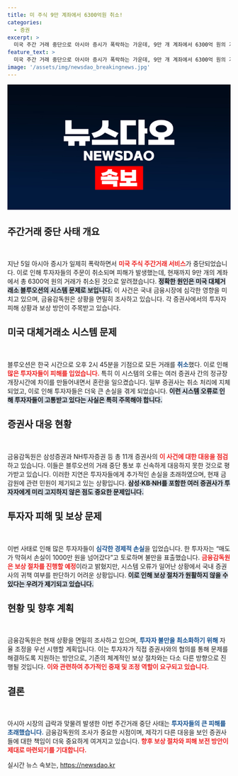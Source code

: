 ```yaml
---
title: 미 주식 9만 계좌에서 6300억원 취소!
categories:
  - 증권
excerpt: >
  미국 주간 거래 중단으로 아시아 증시가 폭락하는 가운데, 9만 개 계좌에서 6300억 원의 거래가 취소됐다. 삼성증권과 KB 등 주요 증권사의 대응 지연으로 피해가 확대되고, 보상 문제도 복잡할 전망이다. 투자자들의 불만이 커지는 가운데 과연 해결책은 있을까?
feature_text: >
  미국 주간 거래 중단으로 아시아 증시가 폭락하는 가운데, 9만 개 계좌에서 6300억 원의 거래가 취소됐다. 삼성증권과 KB 등 주요 증권사의 대응 지연으로 피해가 확대되고, 보상 문제도 복잡할 전망이다. 투자자들의 불만이 커지는 가운데 과연 해결책은 있을까?
image: '/assets/img/newsdao_breakingnews.jpg'
---
```


<p><img src="/assets/img/newsdao_breakingnews.jpg" alt="bookingtag 속보" /></p>

<h2 data-ke-size="size26">주간거래 중단 사태 개요</h2>

<p data-ke-size="size16">&nbsp;</p>

<p>지난 5일 아시아 증시가 일제히 폭락하면서 <b><span style="color: #ee2323;">미국 주식 주간거래 서비스</span></b>가 중단되었습니다. 이로 인해 투자자들의 주문이 취소되며 피해가 발생했는데, 현재까지 9만 개의 계좌에서 총 6300억 원의 거래가 취소된 것으로 알려졌습니다. <b><span style="background-color: #21538527;">정확한 원인은 미국 대체거래소 블루오션의 시스템 문제로 보입니다.</span></b> 이 사건은 국내 금융시장에 심각한 영향을 미치고 있으며, 금융감독원은 상황을 면밀히 조사하고 있습니다. 각 증권사에서의 투자자 피해 상황과 보상 방안이 주목받고 있습니다.</p>

<h2 data-ke-size="size26">미국 대체거래소 시스템 문제</h2>

<p data-ke-size="size16">&nbsp;</p>

<p>블루오션은 한국 시간으로 오후 2시 45분을 기점으로 모든 거래를 <b><span style="color: #1a5490;">취소</span></b>했다. 이로 인해 <b><span style="color: #ee2323;">많은 투자자들이 피해를 입었습니다.</span></b> 특히 이 시스템의 오류는 여러 증권사 간의 정규장 개장시간에 차이를 만들어내면서 혼란을 일으켰습니다. 일부 증권사는 취소 처리에 지체되었고, 이로 인해 투자자들은 더욱 큰 손실을 겪게 되었습니다. <b><span style="background-color: #21538527;">이런 시스템 오류로 인해 투자자들이 고통받고 있다는 사실은 특히 주목해야 합니다.</span></b></p>

<h2 data-ke-size="size26">증권사 대응 현황</h2>

<p data-ke-size="size16">&nbsp;</p>

<p>금융감독원은 삼성증권과 NH투자증권 등 총 11개 증권사의 <b><span style="color: #ee2323;">이 사건에 대한 대응을 점검</span></b>하고 있습니다. 이들은 블루오션의 거래 중단 통보 후 신속하게 대응하지 못한 것으로 평가받고 있습니다. 이러한 지연은 투자자들에게 추가적인 손실을 초래하였으며, 현재 금감원에 관련 민원이 제기되고 있는 상황입니다. <b><span style="background-color: #21538527;">삼성·KB·NH를 포함한 여러 증권사가 투자자에게 미리 고지하지 않은 점도 중요한 문제입니다.</span></b></p>

<h2 data-ke-size="size26">투자자 피해 및 보상 문제</h2>

<p data-ke-size="size16">&nbsp;</p>

<p>이번 사태로 인해 많은 투자자들이 <b><span style="color: #1a5490;">심각한 경제적 손실</span></b>을 입었습니다. 한 투자자는 “매도가 막혀서 손실이 1000만 원을 넘어갔다”고 토로하며 불만을 표출했습니다. <b><span style="color: #ee2323;">금융감독원은 보상 절차를 진행할 예정</span></b>이라고 밝혔지만, 시스템 오류가 일어난 상황에서 국내 증권사의 귀책 여부를 판단하기 어려운 상황입니다. <b><span style="background-color: #21538527;">이로 인해 보상 절차가 원활하지 않을 수 있다는 우려가 제기되고 있습니다.</span></b></p>

<h2 data-ke-size="size26">현황 및 향후 계획</h2>

<p data-ke-size="size16">&nbsp;</p>

<p>금융감독원은 현재 상황을 면밀히 조사하고 있으며, <b><span style="color: #1a5490;">투자자 불만을 최소화하기 위해</span></b> 자율 조정을 우선 시행할 계획입니다. 이는 투자자가 직접 증권사와의 협의를 통해 문제를 해결하도록 지원하는 방안으로, 기존의 체계적인 보상 절차와는 다소 다른 방향으로 진행될 것입니다. <b><span style="color: #ee2323;">이와 관련하여 추가적인 중재 및 조정 역할이 요구되고 있습니다.</span></b></p>

<h2 data-ke-size="size26">결론</h2>

<p data-ke-size="size16">&nbsp;</p>

<p>아시아 시장의 급락과 맞물려 발생한 이번 주간거래 중단 사태는 <b><span style="color: #1a5490;">투자자들의 큰 피해를 초래했습니다.</span></b> 금융감독원의 조사가 중요한 시점이며, 제각기 다른 대응을 보인 증권사들에 대한 책임이 더욱 중요하게 여겨지고 있습니다. <b><span style="color: #ee2323;">향후 보상 절차와 피해 보전 방안이 제대로 마련되기를 기대합니다.</span></b></p>
실시간 뉴스 속보는, <a href="https://newsdao.kr" rel="dofollow">https://newsdao.kr</a>


